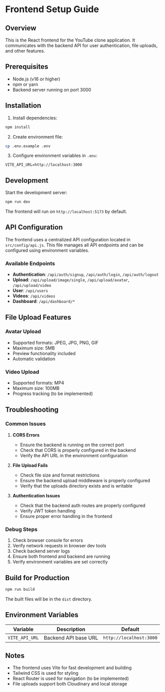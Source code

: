 # Frontend Setup Guide

## Overview
This is the React frontend for the YouTube clone application. It communicates with the backend API for user authentication, file uploads, and other features.

## Prerequisites
- Node.js (v16 or higher)
- npm or yarn
- Backend server running on port 3000

## Installation

1. Install dependencies:
```bash
npm install
```

2. Create environment file:
```bash
cp .env.example .env
```

3. Configure environment variables in `.env`:
```env
VITE_API_URL=http://localhost:3000
```

## Development

Start the development server:
```bash
npm run dev
```

The frontend will run on `http://localhost:5173` by default.

## API Configuration

The frontend uses a centralized API configuration located in `src/config/api.js`. This file manages all API endpoints and can be configured using environment variables.

### Available Endpoints

- **Authentication**: `/api/auth/signup`, `/api/auth/login`, `/api/auth/logout`
- **Upload**: `/api/upload/image/single`, `/api/upload/avatar`, `/api/upload/video`
- **User**: `/api/users`
- **Videos**: `/api/videos`
- **Dashboard**: `/api/dashboard/*`

## File Upload Features

### Avatar Upload
- Supported formats: JPEG, JPG, PNG, GIF
- Maximum size: 5MB
- Preview functionality included
- Automatic validation

### Video Upload
- Supported formats: MP4
- Maximum size: 100MB
- Progress tracking (to be implemented)

## Troubleshooting

### Common Issues

1. **CORS Errors**
   - Ensure the backend is running on the correct port
   - Check that CORS is properly configured in the backend
   - Verify the API URL in the environment configuration

2. **File Upload Fails**
   - Check file size and format restrictions
   - Ensure the backend upload middleware is properly configured
   - Verify that the uploads directory exists and is writable

3. **Authentication Issues**
   - Check that the backend auth routes are properly configured
   - Verify JWT token handling
   - Ensure proper error handling in the frontend

### Debug Steps

1. Check browser console for errors
2. Verify network requests in browser dev tools
3. Check backend server logs
4. Ensure both frontend and backend are running
5. Verify environment variables are set correctly

## Build for Production

```bash
npm run build
```

The built files will be in the `dist` directory.

## Environment Variables

| Variable | Description | Default |
|----------|-------------|---------|
| `VITE_API_URL` | Backend API base URL | `http://localhost:3000` |

## Notes

- The frontend uses Vite for fast development and building
- Tailwind CSS is used for styling
- React Router is used for navigation (to be implemented)
- File uploads support both Cloudinary and local storage 